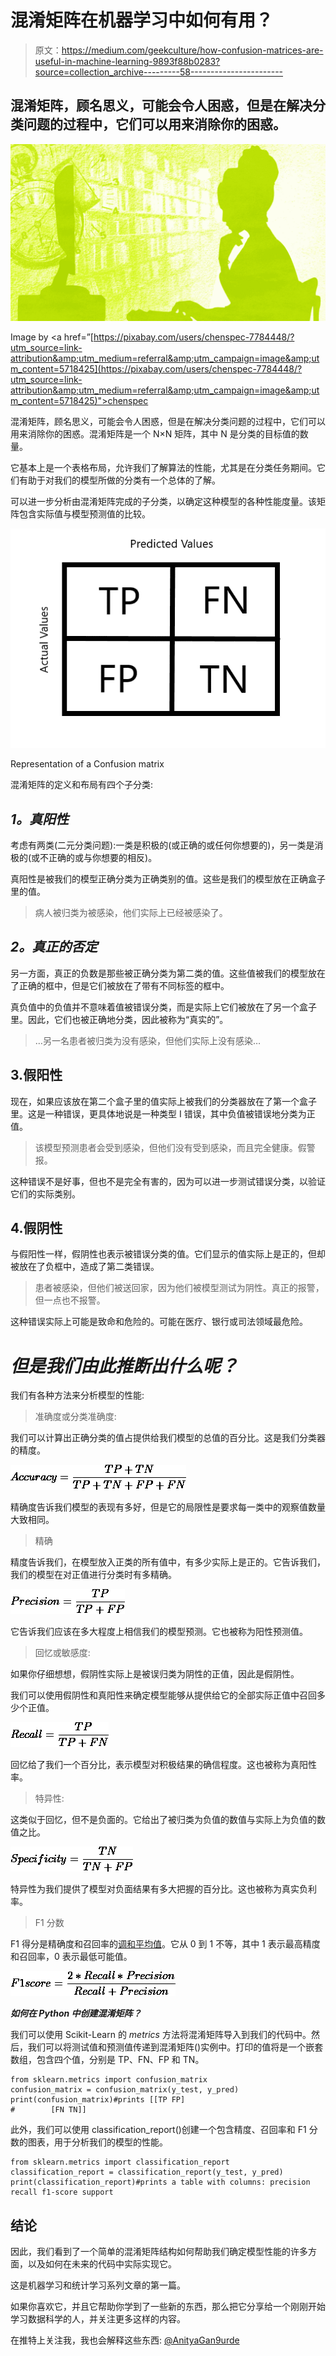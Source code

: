 # 混淆矩阵在机器学习中如何有用？

> 原文：<https://medium.com/geekculture/how-confusion-matrices-are-useful-in-machine-learning-9893f88b0283?source=collection_archive---------58----------------------->

## 混淆矩阵，顾名思义，可能会令人困惑，但是在解决分类问题的过程中，它们可以用来消除你的困惑。

![](img/701bf66f2170229d00bf12053a68e221.png)

Image by <a href=”[https://pixabay.com/users/chenspec-7784448/?utm_source=link-attribution&amp;utm_medium=referral&amp;utm_campaign=image&amp;utm_content=5718425](https://pixabay.com/users/chenspec-7784448/?utm_source=link-attribution&amp;utm_medium=referral&amp;utm_campaign=image&amp;utm_content=5718425)">chenspec</a>

混淆矩阵，顾名思义，可能会令人困惑，但是在解决分类问题的过程中，它们可以用来消除你的困惑。混淆矩阵是一个 N×N 矩阵，其中 N 是分类的目标值的数量。

它基本上是一个表格布局，允许我们了解算法的性能，尤其是在分类任务期间。它们有助于对我们的模型所做的分类有一个总体的了解。

可以进一步分析由混淆矩阵完成的子分类，以确定这种模型的各种性能度量。该矩阵包含实际值与模型预测值的比较。

![](img/2307cca40dde2fccbae27f62b9a49a41.png)

Representation of a Confusion matrix

混淆矩阵的定义和布局有四个子分类:

## *1。真阳性*

考虑有两类(二元分类问题):一类是积极的(或正确的或任何你想要的)，另一类是消极的(或不正确的或与你想要的相反)。

真阳性是被我们的模型正确分类为正确类别的值。这些是我们的模型放在正确盒子里的值。

> 病人被归类为被感染，他们实际上已经被感染了。

## *2。真正的否定*

另一方面，真正的负数是那些被正确分类为第二类的值。这些值被我们的模型放在了正确的框中，但是它们被放在了带有不同标签的框中。

真负值中的负值并不意味着值被错误分类，而是实际上它们被放在了另一个盒子里。因此，它们也被正确地分类，因此被称为“真实的”。

> …另一名患者被归类为没有感染，但他们实际上没有感染…

## 3.假阳性

现在，如果应该放在第二个盒子里的值实际上被我们的分类器放在了第一个盒子里。这是一种错误，更具体地说是一种类型 I 错误，其中负值被错误地分类为正值。

> 该模型预测患者会受到感染，但他们没有受到感染，而且完全健康。假警报。

这种错误不是好事，但也不是完全有害的，因为可以进一步测试错误分类，以验证它们的实际类别。

## 4.假阴性

与假阳性一样，假阴性也表示被错误分类的值。它们显示的值实际上是正的，但却被放在了负框中，造成了第二类错误。

> 患者被感染，但他们被送回家，因为他们被模型测试为阴性。真正的报警，但一点也不报警。

这种错误实际上可能是致命和危险的。可能在医疗、银行或司法领域最危险。

# ***但是我们由此推断出什么呢？***

我们有各种方法来分析模型的性能:

> 准确度或分类准确度:

我们可以计算出正确分类的值占提供给我们模型的总值的百分比。这是我们分类器的精度。

![](img/2e94c3c309ec66bb4cf80b125f2345e6.png)

精确度告诉我们模型的表现有多好，但是它的局限性是要求每一类中的观察值数量大致相同。

> 精确

精度告诉我们，在模型放入正类的所有值中，有多少实际上是正的。它告诉我们，我们的模型在对正值进行分类时有多精确。

![](img/6c9684f44373da704c5598cf3634382c.png)

它告诉我们应该在多大程度上相信我们的模型预测。它也被称为阳性预测值。

> 回忆或敏感度:

如果你仔细想想，假阴性实际上是被误归类为阴性的正值，因此是假阴性。

我们可以使用假阴性和真阳性来确定模型能够从提供给它的全部实际正值中召回多少个正值。

![](img/8623a6687d08fe32e43071d55aba0f60.png)

回忆给了我们一个百分比，表示模型对积极结果的确信程度。这也被称为真阳性率。

> 特异性:

这类似于回忆，但不是负面的。它给出了被归类为负值的数值与实际上为负值的数值之比。

![](img/791ae392ca4bc06b886b74ff5b08dd70.png)

特异性为我们提供了模型对负面结果有多大把握的百分比。这也被称为真实负利率。

> F1 分数

F1 得分是精确度和召回率的[调和平均值](https://en.wikipedia.org/wiki/Harmonic_mean)。它从 0 到 1 不等，其中 1 表示最高精度和召回率，0 表示最低可能值。

![](img/d2c9f50e07d65865a1c6b0f53ef76755.png)

***如何在 Python 中创建混淆矩阵？***

我们可以使用 Scikit-Learn 的 *metrics* 方法将混淆矩阵导入到我们的代码中。然后，我们可以将测试值和预测值传递到混淆矩阵()实例中。打印的值将是一个嵌套数组，包含四个值，分别是 TP、FN、FP 和 TN。

```
from sklearn.metrics import confusion_matrix
confusion_matrix = confusion_matrix(y_test, y_pred)
print(confusion_matrix)#prints [[TP FP]
#        [FN TN]]
```

此外，我们可以使用 classification_report()创建一个包含精度、召回率和 F1 分数的图表，用于分析我们的模型的性能。

```
from sklearn.metrics import classification_report
classification_report = classification_report(y_test, y_pred)
print(classification_report)#prints a table with columns: precision recall f1-score support
```

## 结论

因此，我们看到了一个简单的混淆矩阵结构如何帮助我们确定模型性能的许多方面，以及如何在未来的代码中实际实现它。

这是机器学习和统计学习系列文章的第一篇。

如果你喜欢它，并且它帮助你学到了一些新的东西，那么把它分享给一个刚刚开始学习数据科学的人，并关注更多这样的内容。

在推特上关注我，我也会解释这些东西: [@AnityaGan9urde](https://twitter.com/AnityaGan9urde)